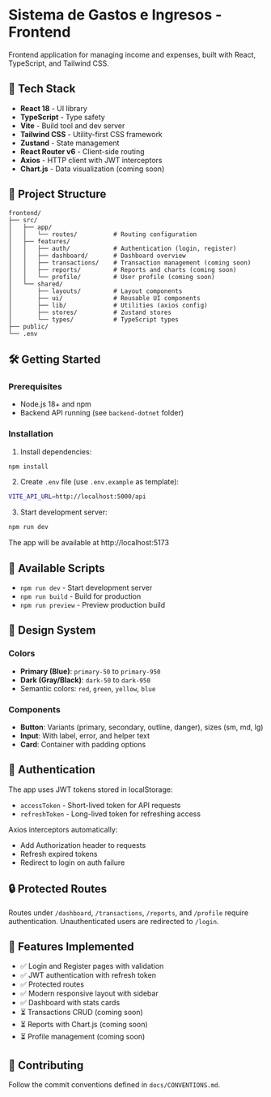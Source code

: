 # Sistema de Gastos e Ingresos - Frontend

Frontend application for managing income and expenses, built with React, TypeScript, and Tailwind CSS.

## 🚀 Tech Stack

- **React 18** - UI library
- **TypeScript** - Type safety
- **Vite** - Build tool and dev server
- **Tailwind CSS** - Utility-first CSS framework
- **Zustand** - State management
- **React Router v6** - Client-side routing
- **Axios** - HTTP client with JWT interceptors
- **Chart.js** - Data visualization (coming soon)

## 📁 Project Structure

```
frontend/
├── src/
│   ├── app/
│   │   └── routes/          # Routing configuration
│   ├── features/
│   │   ├── auth/            # Authentication (login, register)
│   │   ├── dashboard/       # Dashboard overview
│   │   ├── transactions/    # Transaction management (coming soon)
│   │   ├── reports/         # Reports and charts (coming soon)
│   │   └── profile/         # User profile (coming soon)
│   └── shared/
│       ├── layouts/         # Layout components
│       ├── ui/              # Reusable UI components
│       ├── lib/             # Utilities (axios config)
│       ├── stores/          # Zustand stores
│       └── types/           # TypeScript types
├── public/
└── .env
```

## 🛠️ Getting Started

### Prerequisites

- Node.js 18+ and npm
- Backend API running (see `backend-dotnet` folder)

### Installation

1. Install dependencies:
```bash
npm install
```

2. Create `.env` file (use `.env.example` as template):
```bash
VITE_API_URL=http://localhost:5000/api
```

3. Start development server:
```bash
npm run dev
```

The app will be available at http://localhost:5173

## 📜 Available Scripts

- `npm run dev` - Start development server
- `npm run build` - Build for production
- `npm run preview` - Preview production build

## 🎨 Design System

### Colors

- **Primary (Blue)**: `primary-50` to `primary-950`
- **Dark (Gray/Black)**: `dark-50` to `dark-950`
- Semantic colors: `red`, `green`, `yellow`, `blue`

### Components

- **Button**: Variants (primary, secondary, outline, danger), sizes (sm, md, lg)
- **Input**: With label, error, and helper text
- **Card**: Container with padding options

## 🔐 Authentication

The app uses JWT tokens stored in localStorage:
- `accessToken` - Short-lived token for API requests
- `refreshToken` - Long-lived token for refreshing access

Axios interceptors automatically:
- Add Authorization header to requests
- Refresh expired tokens
- Redirect to login on auth failure

## 🔒 Protected Routes

Routes under `/dashboard`, `/transactions`, `/reports`, and `/profile` require authentication. Unauthenticated users are redirected to `/login`.

## 📝 Features Implemented

- ✅ Login and Register pages with validation
- ✅ JWT authentication with refresh token
- ✅ Protected routes
- ✅ Modern responsive layout with sidebar
- ✅ Dashboard with stats cards
- ⏳ Transactions CRUD (coming soon)
- ⏳ Reports with Chart.js (coming soon)
- ⏳ Profile management (coming soon)

## 🤝 Contributing

Follow the commit conventions defined in `docs/CONVENTIONS.md`.
